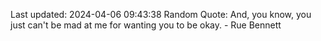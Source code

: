 Last updated: 2024-04-06 09:43:38
Random Quote: And, you know, you just can't be mad at me for wanting you to be okay. - Rue Bennett